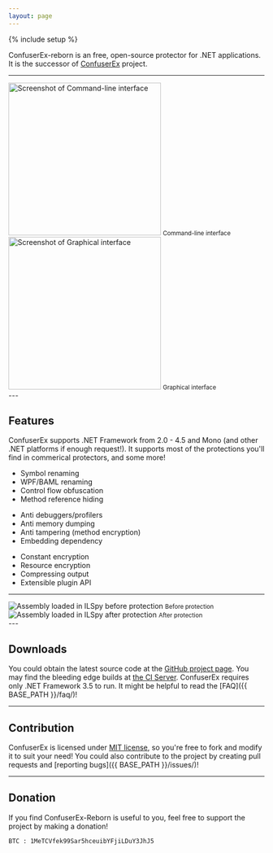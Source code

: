 ```yaml
---
layout: page
---
```

{% include setup %}

ConfuserEx-reborn is an free, open-source protector for .NET applications.
It is the successor of [ConfuserEx](https://github.com/yck1509/ConfuserEx) project.

---
<div class="row">
  <div class="col-md-6">
    <img class="img-responsive" alt="Screenshot of Command-line interface" src="{{ ASSET_PATH }}/screenshot1.png" style="height: 300px">
    <small>Command-line interface</small>
  </div>
  <div class="col-md-6">
    <img class="img-responsive" alt="Screenshot of Graphical interface" src="{{ ASSET_PATH }}/screenshot2.png" style="height: 300px">
    <small>Graphical interface</small>
  </div>
</div>
---

Features
--------
ConfuserEx supports .NET Framework from 2.0 - 4.5 and Mono (and other .NET platforms if enough request!).
It supports most of the protections you'll find in commerical protectors, and some more!

<div class="container-fluid">
  <p class="row">
    <ul class="col-md-4">
      <li>Symbol renaming</li>
      <li>WPF/BAML renaming</li>
      <li>Control flow obfuscation</li>
      <li>Method reference hiding</li>
    </ul>
    <ul class="col-md-4">
      <li>Anti debuggers/profilers</li>
      <li>Anti memory dumping</li>
      <li>Anti tampering (method encryption)</li>
      <li>Embedding dependency</li>
    </ul>
    <ul class="col-md-4">
      <li>Constant encryption</li>
      <li>Resource encryption</li>
      <li>Compressing output</li>
      <li>Extensible plugin API</li>
    </ul>
  </p>
</div>

---
<div class="row">
  <div class="col-md-6">
    <img class="img-responsive" alt="Assembly loaded in ILSpy before protection" src="{{ ASSET_PATH }}/prot1.png">
    <small>Before protection</small>
  </div>
  <!--
      Umm... Actually I think it's a bit unfair to use invalid metadata protection in this image,
      but I can assure you that, even if you don't use invalid metadata, the protection is still
      very good! :)
  -->
  <div class="col-md-6">
    <img class="img-responsive" alt="Assembly loaded in ILSpy after protection" src="{{ ASSET_PATH }}/prot2.png">
    <small>After protection</small>
  </div>
</div>
---

Downloads
---------
You could obtain the latest source code at the [GitHub project page](https://github.com/CubeCoders/ConfuserEx-Reborn).
You may find the bleeding edge builds at [the CI Server](https://ci.appveyor.com/project/PhonicUK/confuserex-reborn/build/artifacts).
ConfuserEx requires only .NET Framework 3.5 to run.
It might be helpful to read the [FAQ]({{ BASE_PATH }}/faq/)!

---

Contribution
------------
ConfuserEx is licensed under [MIT license](http://opensource.org/licenses/MIT), 
so you're free to fork and modify it to suit your need!
You could also contribute to the project by creating pull requests and [reporting bugs]({{ BASE_PATH }}/issues/)!

---

Donation
---------
If you find ConfuserEx-Reborn is useful to you, feel free to support the project by making a donation!  

`BTC : 1MeTCVfek99Sar5hceuibYFjiLDuY3JhJ5`  
